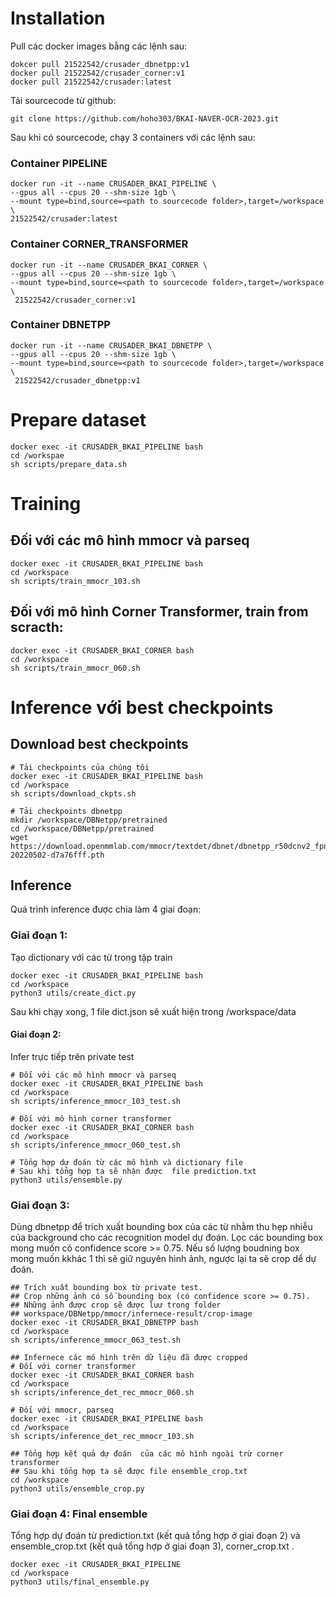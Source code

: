 # Installation
Pull các docker images bằng các lệnh sau:
```
dokcer pull 21522542/crusader_dbnetpp:v1
docker pull 21522542/crusader_corner:v1
docker pull 21522542/crusader:latest
```

Tải sourcecode từ github:
```
git clone https://github.com/hoho303/BKAI-NAVER-OCR-2023.git
```

Sau khi có sourcecode, chạy 3 containers với các lệnh sau:
### Container PIPELINE
```
docker run -it --name CRUSADER_BKAI_PIPELINE \ 
--gpus all --cpus 20 --shm-size 1gb \
--mount type=bind,source=<path to sourcecode folder>,target=/workspace \
21522542/crusader:latest
```

### Container CORNER_TRANSFORMER
```
docker run -it --name CRUSADER_BKAI_CORNER \ 
--gpus all --cpus 20 --shm-size 1gb \
--mount type=bind,source=<path to sourcecode folder>,target=/workspace \
 21522542/crusader_corner:v1
```

### Container DBNETPP
```
docker run -it --name CRUSADER_BKAI_DBNETPP \ 
--gpus all --cpus 20 --shm-size 1gb \
--mount type=bind,source=<path to sourcecode folder>,target=/workspace \
 21522542/crusader_dbnetpp:v1
```

# Prepare dataset
```
docker exec -it CRUSADER_BKAI_PIPELINE bash
cd /workspae
sh scripts/prepare_data.sh
```

# Training

## Đối với các mô hình mmocr và parseq
```
docker exec -it CRUSADER_BKAI_PIPELINE bash
cd /workspace
sh scripts/train_mmocr_103.sh
```

## Đối với mô hình Corner Transformer, train from scracth:
```
docker exec -it CRUSADER_BKAI_CORNER bash
cd /workspace
sh scripts/train_mmocr_060.sh
```

# Inference với best checkpoints
## Download best checkpoints
```
# Tải checkpoints của chúng tôi
docker exec -it CRUSADER_BKAI_PIPELINE bash
cd /workspace
sh scripts/download_ckpts.sh

# Tải checkpoints dbnetpp 
mkdir /workspace/DBNetpp/pretrained
cd /workspace/DBNetpp/pretrained
wget https://download.openmmlab.com/mmocr/textdet/dbnet/dbnetpp_r50dcnv2_fpnc_1200e_icdar2015-20220502-d7a76fff.pth
```
## Inference
Quá trình inference được chia làm 4 giai đoạn:
### Giai đoạn 1:
Tạo dictionary với các từ trong tập train
```
docker exec -it CRUSADER_BKAI_PIPELINE bash
cd /workspace
python3 utils/create_dict.py 
```
Sau khi chạy xong, 1 file dict.json sẽ xuất hiện trong /workspace/data

#### Giai đoạn 2: 
Infer trực tiếp trên private test
```
# Đối với các mô hình mmocr và parseq
docker exec -it CRUSADER_BKAI_PIPELINE bash
cd /workspace
sh scripts/inference_mmocr_103_test.sh

# Đối với mô hình corner transformer
docker exec -it CRUSADER_BKAI_CORNER bash
cd /workspace
sh scripts/inference_mmocr_060_test.sh

# Tổng hợp dự đoán từ các mô hình và dictionary file
# Sau khi tổng hợp ta sẽ nhận được  file prediction.txt
python3 utils/ensemble.py
```

### Giai đoạn 3:
Dùng dbnetpp để trích xuất bounding box của các từ nhằm thu  hẹp nhiễu của background cho các recognition model dự đoán. Lọc các bounding box mong muốn có confidence score >= 0.75. Nếu số lượng boudning box mong muốn kkhác 1 thì sẽ giữ nguyên hình ảnh, ngược lại ta sẽ crop dể dự  đoán.
```
## Trích xuất bounding box từ private test.
## Crop những ảnh có số bounding box (có confidence score >= 0.75). 
## Những ảnh được crop sẽ được luư trong folder 
## workspace/DBNetpp/mmocr/infernece-result/crop-image
docker exec -it CRUSADER_BKAI_DBNETPP bash
cd /workspace
sh scripts/inference_mmocr_063_test.sh

## Infernece các mô hình trên dữ liệu đã được cropped
# Đối với corner transformer
docker exec -it CRUSADER_BKAI_CORNER bash
cd /workspace
sh scripts/inference_det_rec_mmocr_060.sh

# Đối với mmocr, parseq
docker exec -it CRUSADER_BKAI_PIPELINE bash
cd /workspace
sh scripts/inference_det_rec_mmocr_103.sh

## Tổng hợp kết quả dự đoán  của các mô hình ngoài trừ corner transformer
## Sau khi tổng hợp ta sẽ được file ensemble_crop.txt
cd /workspace
python3 utils/ensemble_crop.py
```

### Giai đoạn 4: Final ensemble
Tổng hợp dự đoán từ  prediction.txt (kết quả  tổng hợp ở giai đoạn 2)  và ensemble_crop.txt (kết quả tổng hợp ở giai đoạn 3), corner_crop.txt .
```
docker exec -it CRUSADER_BKAI_PIPELINE
cd /workspace
python3 utils/final_ensemble.py
```
